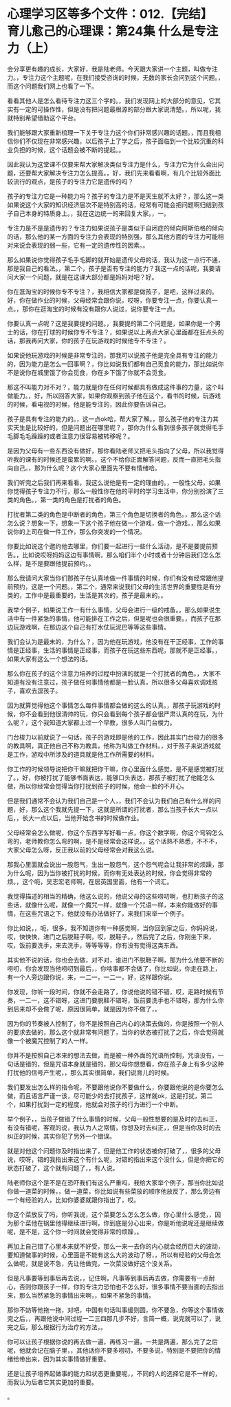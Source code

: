 # 心理学习区等多个文件：012.【完结】育儿愈己的心理课：第24集 什么是专注力（上）

会分享更有趣的成长，大家好，我是陆老师。今天跟大家讲一个主题，叫做专注力。，专注力这个主题呢，在我们接受咨询的时候，无数的家长会问到这个问题。，而这个问题我们网上也看了一下。

看看其他人是怎么看待专注力这三个字的。，我们发现网上的大部分的意见，它其实有一定的可操作性，但是没有把问题最根源的部分跟大家说清楚。，所以呢，我就特别希望借助这个平台。

我们能够跟大家重新梳理一下关于专注力这个你们非常感兴趣的话题。，而且我相信你们不仅现在非常感兴趣，以后孩子上了学之后，孩子面临到一个比较沉重的科业负担的时候，这个话题会被不断的提起。。

因此我认为这堂课不仅要来帮大家解决类似专注力是什么，专注力它为什么会出问题，还要帮大家解决专注力怎么提高。，好，我们先来看看啊，有几个比较外面比较流行的观点，是孩子的专注力它是遗传的吗？

孩子的专注力它是一种能力吗？孩子的专注力是不是天生就不太好？，那么这一类如果说这个大家的知识经济层次不是特别高的话，经常有可能会把问题啊归结到孩子自己本身的特质身上。，我在这边统一的来回复大家。，一。

专注力是不是是遗传的？专注力如果说孩子是类似于自闭症的倾向阿斯伯格的倾向的话，那么他的某一方面的专注力会表现的特别强，那么其他方面的专注力可能相对来说会表现的弱一些，它有一定的遗传性的因素。。

那么如果说你觉得孩子毛手毛脚的就开始是遗传父母的话，我认为这一点行不通，那是我自己的看法。，第二个，孩子是否有专注的能力？我这一点的话呢，我要请问大家一个问题，就是在这课大部分都是妈妈对吧？好。

你在逛淘宝的时候你专不专注？，我相信大家都是做孩子，是吧，这样过来的。好，你在做作业的时候，父母经常会跟你说，哎呀，你要专注一点，你要认真一点。，那你在逛淘宝的时候有没有跟你人说过，说你要专注一点。

你要认真一点呢？这是我要提的问题。，我要提的第二个问题是，如果你是一个男士的话，你在打球的时候你专不专注？，如果说以上两点大家心里面都在狂点头的话，那我再问大家，你的孩子在玩游戏的时候他专不专注？。

如果说他玩游戏的时候是非常专注的，那我可以说孩子他是完全具有专注的能力的，因为能力是怎么一回事啊？，你比如说我们都有自己觅食的能力，那比如说你不是说你在城里饿了你会觅食，你在乡下饿了你就不会觅食。

那这不叫能力对不对？，能力就是你在任何时候都具有做成这件事的力量，这个叫做能力。，好，所以回答大家，如果你观察到孩子他在这个，看书的时候，玩游戏的时候，看电视的时候，他是能专注的，因此你要告诉自己。

孩子是具有专注的能力的。，这一点ok哈，帮大家了解。，那么孩子他的专注力其实天生是比较好的，但是问题出在哪里呢？，那你为什么看到很多孩子就觉得毛手毛脚毛毛躁躁的或者注意力很容易被转移呢？。

是因为父母有一些东西没有做好，那你看陆老师又把毛头指向了父母，所以我觉得听我的课有的时候还是蛮累的啊。，这个不给你正面解答问题，反而一直把毛头指向自己。，那为什么呢？这个大家心里面先不要有情绪哈。

我们听完之后我们再来看看，我这么说他是有一定的理由的。，一般性父母，如果你觉得孩子专注力不行，那么一般性你在他的平时的学习生活中，你分别扮演了三类的角色。，第一类的角色是打扰者的角色。

打扰者第二类的角色是中断者的角色，第三个角色是切换者的角色。，那么这个话怎么说？想象一下，想象一下这个孩子他在做一个游戏，做一个游戏。，那么如果说你的上司在做一件工作，那么你突发的一个情况。

你要比如说这个邀约他去哪里，你们要一起进行一些什么活动，是不是要提前预告。，比如说哎呀妈妈这边有事情啊，那么咱们半个小时或者十分钟后我们怎么怎么样，是不是要跟他提前预约。。

那么我请问大家当你们那孩子在认真地做一件事情的时候，你们有没有经常跟他提前预约，这是一个问题。，第二个，通常来说我们父母的生活世界的重要性是有分类的，工作中是最重要的，生活是其次的，孩子是最末的。。

我举个例子，如果说工作一有什么事情，父母会进行一级的戒备。，那么如果说生活中有一件紧急的事情，他可能排在工作之后，但是呢也会很重要。，而孩子在那边玩游戏啊，在那边这个自己有打水仗玩泥巴等等这些事情。

我们会认为是最末的，为什么？，因为他在玩游戏，他没有在干正经事，工作的事情是正经事，生活的事情是正经事，而孩子在玩这些东西呢，那就不是正经事。，如果大家有这么一个想法的话。

那么你在孩子的这个注意力培养的过程中扮演的就是一个打扰者的角色。，大家不知道有没有注意过，孩子做任何事情他都是一脸认真，所以很多父母喜欢调戏孩子，喜欢去逗孩子。

因为就算觉得他这个事情怎么每件事情都会做的这么的认真。，那孩子玩游戏的时候，你不会看到他很清帅的玩，你只会看到每个孩子都会很严肃认真的在玩，为什么呢？，这个我知道大家都上过一个早教，很多人叫门台梭力。

门台梭力以前就说了一句话，孩子的游戏即是他的工作，因此其实门台梭力的很多的教具啊，真正他自己不称为教具，他称为叫做工作材料。，对于孩子来说游戏就是工作，游戏中所涉及的道具就是他工作所需要的材料。

你工作的时候领导说把你干嘛就把你干嘛，你心里面什么感觉，是不是感觉被打扰了。，好，你被打扰了能够书面表达，能够口头表达，那孩子被打扰了他能怎么做，所以你经常会觉得当你打扰到孩子的时候，他会一脸的不开心。

但是我们通常不会认为我们自己是一个人，，我们不会认为我们自己有什么样的问题，好，那么这个我就先提一下，这就是所谓的打扰者，那么当孩子长大一点以后，，长大一点以后，当他开始念书的时候做作业。

父母经常会怎么做呢，你这个东西字写好看一点，你这个数字啊，你这个弯钩怎么弯的，老师教你怎么弯的啊，是不是经常会这样说。，这个话熟不熟悉，不不不，大家父母怎么呀，反正我以前的父母经常会对我这么说。

那我心里面就会说出一股怨气，生出一股怨气，这个怨气呢会让我非常的烦躁，那为什么呢，因为当你被打扰的时候，而你有无处表达的时候，你会觉得非常的烦。，这个呃，吴志宏老师啊，在居英国里面，他有一个词汇。

我觉得描述的相当的精确，他这么说的，他说父母的这些唠叨啊，也打断孩子的这些话，就像什么呢，就像一个魔咒一样，就像一个咒语一样，本来你能做好的事情，在这些咒语之下，他就没有办法做好了，来我们来举一个例子。

你比如说，，呃，很多，我不知道你有一种感觉啊，当你回到家之后，你妈妈说，哎，快快快，进门之后脱鞋子啊，哎，脱鞋子。，然后完了之后，你刚坐下来，哎，饭前要洗手，来去洗手，等等等等，你有没有觉得这类东西。

其实他不说的话，你也会去做，对不对，谁进门不脱鞋子啊，那为什么他要不断的唠叨，你会发现当他唠叨到最后，，你啥事都不会做了，你比如说，你走在路上，有一个人旁边跟你说，来，一二一，一二一，好，这样跟你说。

你发现，你听一段时间，你就不会走路了，你说他说的错不错，哎，走路时候有节奏，一二一，这不错呀，这进门要脱鞋不错呀，饭前要洗手也不错呀，那为什么你到后来却不会做了呢，原因很简单，就是因为你不做了，。

因为你的节奏被人控制了，你不是按照自己内心的决策去做的，你是按照一个别人的要求去做的，那么这个就非常有问题了，当你的状态被打扰了之后，你会觉得就像一个被魔咒控制了的人一样。

你并不是按照自己本来的想法去做，而是被一种外面的咒语所控制，咒语没有，一句话是错的，但是咒语本身就是错的，那父母你想想看，你在孩子身上有多少这种打扰他的信号产生呢，，那么其实很简单，我们说育儿的时候。

我们要发出怎么样的指令呢，不要跟他说你不要做什么，你要跟他说的是你要怎么做，而且语言严谨一该，尽可能少的去打扰孩子，这样就ok，这是打扰，第二个，如果打扰到一定的程度，他就会对孩子的行为进行一个中断。

举个例子，，当孩子做错了什么事情的时候，父母一般性想要的是及时的去纠正，有没有错呢，客观的说，我认为人之常情，你想及时去纠正，，但是当你及时的去纠正的时候，其实你犯了另外一个错误。

就是对他这个问题你及时指出来了，但是他工作的状态被你打破了，，很多的父母说，哎呀，错的我指出来这个有什么呢，对错的指出来这个没什么，但是你把它的状态打破了，这个就有问题了，，有人说。

陆老师你这个是不是在恐吓我们有这么严重吗，我给大家举个例子，那当你比如说你做一道菜的时候，，做一道菜，你比如说有些菜放的顺序他放反了，那么旁边有一个有经验的人，比如你婆婆就跟你指出了，哎。

你这个菜放反了吗，你听我说，这个菜要怎么怎么怎么做，你心里什么感觉，，因为那个菜他在锅里他得继续进行啊，你到底是分心出来，你是听他说呢还是继续做呢，是不是，这个你一时间就会觉得非常的烦躁，。

再加上自己错了心里本来就不好受，那么一来一去你的内心就会经历巨大的波动，要知道做事的时候，心里面是不能有这么大的波动了呀，，所以有经验的父母会怎么做呢，就是说不急，先让他做完，一次菜没做好这个没关系。

但是凡事要等到事后再去说，，记住啊，凡事等到事后再去做，你需要有一点耐心，否则你跟孩子一样，你的专注力恐怕也不怎么好，很多事情不要当面的去指出来，那么当然紧急的事情出来啊，，如果不紧急的事情。

那你不妨等他拖一拖，对吧，中国有句话叫事缓则圆，你不要急，你等这个事情做完之后，，再跟他说中间过程一二三四那几步不好，言简一概，说完就可以了，说完之后，那么根据行为治疗的方法，。

你可以让孩子根据你说的再去做一遍，再练习一遍，一共是两遍，那么完了之后呢，他就会记在脑子里，，其他话你不要多唠叨，不要多说，特别是不要把你的情绪给带出来，因为其实事情做好重要。

还是让孩子培养起做事的能力和状态更重要呢，，不同的人的选择它是不一样的，而我认为后者它其实更加的重要。

。